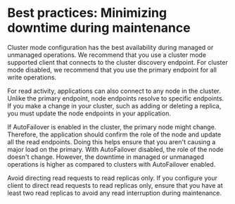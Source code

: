 # Best practices: Minimizing downtime during maintenance<a name="BestPractices.MinimizeDowntime"></a>

Cluster mode configuration has the best availability during managed or unmanaged operations\. We recommend that you use a cluster mode supported client that connects to the cluster discovery endpoint\. For cluster mode disabled, we recommend that you use the primary endpoint for all write operations\. 

For read activity, applications can also connect to any node in the cluster\. Unlike the primary endpoint, node endpoints resolve to specific endpoints\. If you make a change in your cluster, such as adding or deleting a replica, you must update the node endpoints in your application\. 

If AutoFailover is enabled in the cluster, the primary node might change\. Therefore, the application should confirm the role of the node and update all the read endpoints\. Doing this helps ensure that you aren't causing a major load on the primary\. With AutoFailover disabled, the role of the node doesn't change\. However, the downtime in managed or unmanaged operations is higher as compared to clusters with AutoFailover enabled\.

 Avoid directing read requests to read replicas only\. If you configure your client to direct read requests to read replicas only, ensure that you have at least two read replicas to avoid any read interruption during maintenance\. 